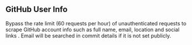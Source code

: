 ## GitHub User Info

Bypass the rate limit (60 requests per hour) of unauthenticated requests to scrape GitHub account info such as full name, email, location and social links . Email will be searched in commit details if it is not set publicly.
